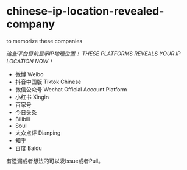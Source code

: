 # chinese-ip-location-revealed-company
to memorize these companies

*这些平台目前显示IP地理位置！*
*THESE PLATFORMS REVEALS YOUR IP LOCATION NOW！*

- 微博 Weibo
- 抖音中国版 Tiktok Chinese
- 微信公众号 Wechat Official Account Platform
- 小红书 Xingin
- 百家号
- 今日头条
- Bilibili
- Soul
- 大众点评 Dianping
- 知乎
- 百度 Baidu


有遗漏或者想法的可以发Issue或者Pull。
